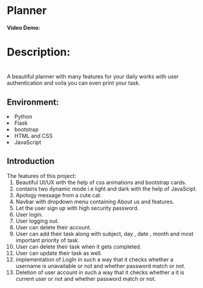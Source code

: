 # Planner
#### Video Demo:  <URL >
#### <h1>Description:<h1>
<p> A beautiful planner with many features for your daily works with user authentication and voila you can even print your task.</p>
<h2>Environment:</h2>
<li>Python
<li>Flask
<li>bootstrap
<li>HTML and CSS
<li>JavaScript

<h2>Introduction</h2>
The features of this project:<br>
<ol>
<li>Beautiful UI/UX with the help of css animations and bootstrap cards.
<li>contains two dynamic mode i.e light and dark with the help of JavaScipt.
<li>Apology message from a cute cat.
<li>Navbar with dropdown menu containing About us and features.
<li>Let the user sign up with high security password.
<li>User login.
<li>User logging out.
<li>User can delete their account.
<li>User can add their task along with subject, day , date , month and most important priority of task.
<li>User can delete their task when it gets completed.
<li>User can update their task as well.
<li>implementation of LogIn in such a way that  it checks whether a username is unavailable or not and whether password match or not.
<li>Deletion of user account in such a way that  it checks whether a it is current user or not and whether password match or not.
